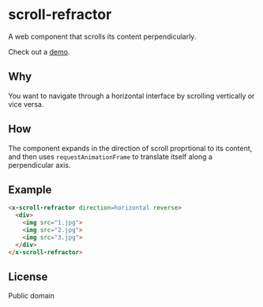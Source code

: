 # scroll-refractor
A web component that scrolls its content perpendicularly.

Check out a [demo](https://jessetane.github.io/scroll-refractor/).

## Why
You want to navigate through a horizontal interface by scrolling vertically or vice versa.

## How
The component expands in the direction of scroll proprtional to its content, and then uses `requestAnimationFrame` to translate itself along a perpendicular axis.

## Example
``` html
<x-scroll-refractor direction=horizontal reverse>
  <div>
    <img src="1.jpg">
    <img src="2.jpg">
    <img src="3.jpg">
  </div>
</x-scroll-refractor>
```

## License
Public domain
